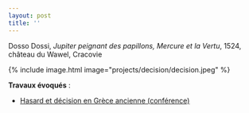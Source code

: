```yaml
---
layout: post
title: ''
---
```


Dosso Dossi, <i>Jupiter peignant des papillons, Mercure et la Vertu</i>, 1524, château du Wawel, Cracovie​

{% include image.html image="projects/decision/decision.jpeg" %}

**Travaux évoqués** : 
- [Hasard et décision en Grèce ancienne (conférence)](https://www.youtube.com/watch?v=Aa0T1wDk520)